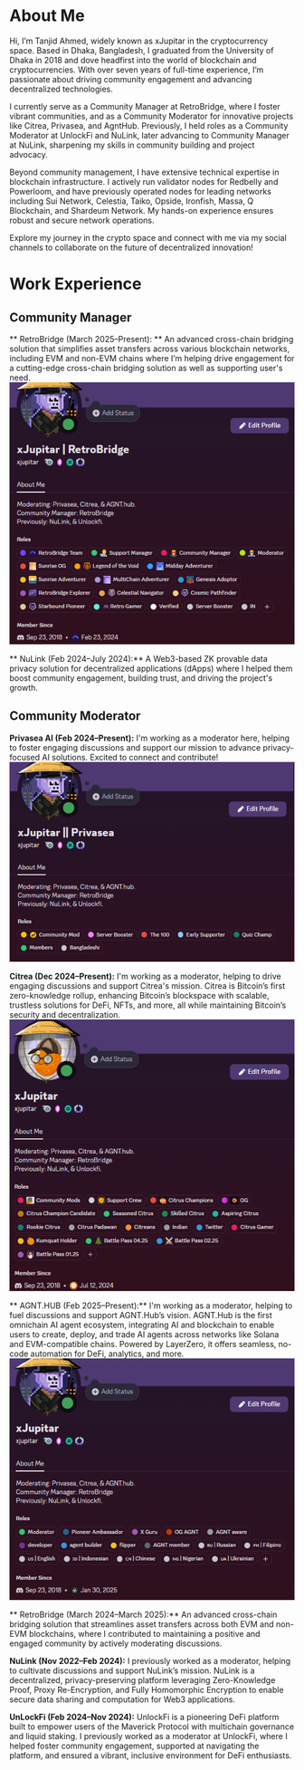# About Me

Hi, I’m Tanjid Ahmed, widely known as xJupitar in the cryptocurrency space. Based in Dhaka, Bangladesh, I graduated from the University of Dhaka in 2018 and dove headfirst into the world of blockchain and cryptocurrencies. With over seven years of full-time experience, I’m passionate about driving community engagement and advancing decentralized technologies.

I currently serve as a Community Manager at RetroBridge, where I foster vibrant communities, and as a Community Moderator for innovative projects like Citrea, Privasea, and AgntHub. Previously, I held roles as a Community Moderator at UnlockFi and NuLink, later advancing to Community Manager at NuLink, sharpening my skills in community building and project advocacy.

Beyond community management, I have extensive technical expertise in blockchain infrastructure. I actively run validator nodes for Redbelly and Powerloom, and have previously operated nodes for leading networks including Sui Network, Celestia, Taiko, Opside, Ironfish, Massa, Q Blockchain, and Shardeum Network. My hands-on experience ensures robust and secure network operations.

Explore my journey in the crypto space and connect with me via my social channels to collaborate on the future of decentralized innovation!

# Work Experience
## Community Manager
** RetroBridge (March 2025–Present): ** An advanced cross-chain bridging solution that simplifies asset transfers across various blockchain networks, including EVM and non-EVM chains where I’m helping drive engagement for a cutting-edge cross-chain bridging solution as well as supporting user's need.
![RetroBridge Community Manager Role](assets/RetroBridge%20CM.png)

** NuLink (Feb 2024–July 2024):** A Web3-based ZK provable data privacy solution for decentralized applications (dApps) where I helped them boost community engagement, building trust, and driving the project's growth.

## Community Moderator
**Privasea AI (Feb 2024–Present):** I'm working as a moderator here, helping to foster engaging discussions and support our mission to advance privacy-focused AI solutions. Excited to connect and contribute!
![Privasea AI Moderator Role](assets/Privasea%20moderator.png) 

**Citrea (Dec 2024–Present):**  I'm working as a moderator, helping to drive engaging discussions and support Citrea's mission. Citrea is Bitcoin’s first zero-knowledge rollup, enhancing Bitcoin’s blockspace with scalable, trustless solutions for DeFi, NFTs, and more, all while maintaining Bitcoin’s security and decentralization.
![Citrea Moderator Role](assets/Citrea%20Moderator.png) 

** AGNT.HUB (Feb 2025–Present):** I'm working as a moderator, helping to fuel discussions and support AGNT.Hub’s vision. AGNT.Hub is the first omnichain AI agent ecosystem, integrating AI and blockchain to enable users to create, deploy, and trade AI agents across networks like Solana and EVM-compatible chains. Powered by LayerZero, it offers seamless, no-code automation for DeFi, analytics, and more.
![AGNT.HUB Community Moderator Role](assets/AgntHub%20moderator.png)

** RetroBridge (March 2024–March 2025):** An advanced cross-chain bridging solution that streamlines asset transfers across both EVM and non-EVM blockchains, where I contributed to maintaining a positive and engaged community by actively moderating discussions.

**NuLink (Nov 2022–Feb 2024):** I previously worked as a moderator, helping to cultivate discussions and support NuLink’s mission. NuLink is a decentralized, privacy-preserving platform leveraging Zero-Knowledge Proof, Proxy Re-Encryption, and Fully Homomorphic Encryption to enable secure data sharing and computation for Web3 applications.

**UnLockFi (Feb 2024–Nov 2024):** UnlockFi is a pioneering DeFi platform built to empower users of the Maverick Protocol with multichain governance and liquid staking. I previously worked as a moderator at UnlockFi, where I helped foster community engagement, supported at navigating the platform, and ensured a vibrant, inclusive environment for DeFi enthusiasts.

